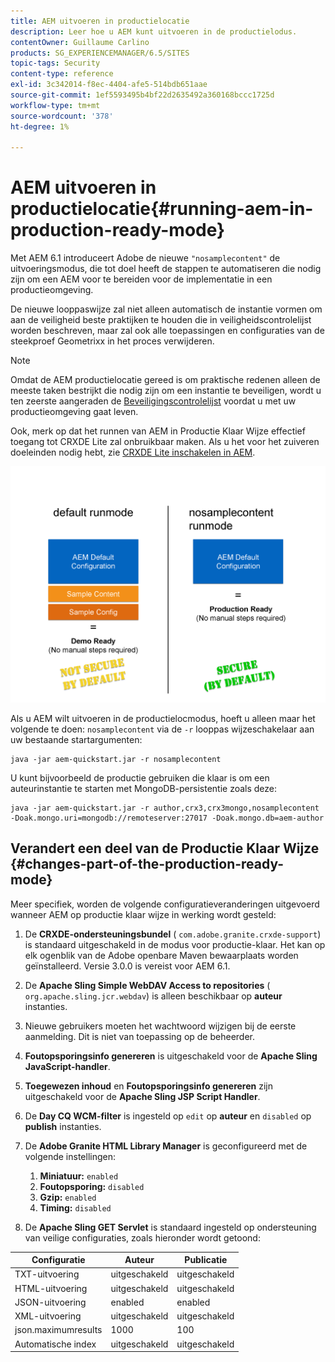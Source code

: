 ```yaml
---
title: AEM uitvoeren in productielocatie
description: Leer hoe u AEM kunt uitvoeren in de productielodus.
contentOwner: Guillaume Carlino
products: SG_EXPERIENCEMANAGER/6.5/SITES
topic-tags: Security
content-type: reference
exl-id: 3c342014-f8ec-4404-afe5-514bdb651aae
source-git-commit: 1ef5593495b4bf22d2635492a360168bccc1725d
workflow-type: tm+mt
source-wordcount: '378'
ht-degree: 1%

---
```


# AEM uitvoeren in productielocatie{#running-aem-in-production-ready-mode}

Met AEM 6.1 introduceert Adobe de nieuwe `"nosamplecontent"` de uitvoeringsmodus, die tot doel heeft de stappen te automatiseren die nodig zijn om een AEM voor te bereiden voor de implementatie in een productieomgeving.

De nieuwe looppaswijze zal niet alleen automatisch de instantie vormen om aan de veiligheid beste praktijken te houden die in veiligheidscontrolelijst worden beschreven, maar zal ook alle toepassingen en configuraties van de steekproef Geometrixx in het proces verwijderen.

>[!NOTE]
>
>Omdat de AEM productielocatie gereed is om praktische redenen alleen de meeste taken bestrijkt die nodig zijn om een instantie te beveiligen, wordt u ten zeerste aangeraden de [Beveiligingscontrolelijst](/help/sites-administering/security-checklist.md) voordat u met uw productieomgeving gaat leven.
>
>Ook, merk op dat het runnen van AEM in Productie Klaar Wijze effectief toegang tot CRXDE Lite zal onbruikbaar maken. Als u het voor het zuiveren doeleinden nodig hebt, zie [CRXDE Lite inschakelen in AEM](/help/sites-administering/enabling-crxde-lite.md).

![chlimage_1-83](assets/chlimage_1-83a.png)

Als u AEM wilt uitvoeren in de productielocmodus, hoeft u alleen maar het volgende te doen: `nosamplecontent` via de `-r` looppas wijzeschakelaar aan uw bestaande startargumenten:

```shell
java -jar aem-quickstart.jar -r nosamplecontent
```

U kunt bijvoorbeeld de productie gebruiken die klaar is om een auteurinstantie te starten met MongoDB-persistentie zoals deze:

```shell
java -jar aem-quickstart.jar -r author,crx3,crx3mongo,nosamplecontent -Doak.mongo.uri=mongodb://remoteserver:27017 -Doak.mongo.db=aem-author
```

## Verandert een deel van de Productie Klaar Wijze {#changes-part-of-the-production-ready-mode}

Meer specifiek, worden de volgende configuratieveranderingen uitgevoerd wanneer AEM op productie klaar wijze in werking wordt gesteld:

1. De **CRXDE-ondersteuningsbundel** ( `com.adobe.granite.crxde-support`) is standaard uitgeschakeld in de modus voor productie-klaar. Het kan op elk ogenblik van de Adobe openbare Maven bewaarplaats worden geïnstalleerd. Versie 3.0.0 is vereist voor AEM 6.1.

1. De **Apache Sling Simple WebDAV Access to repositories** ( `org.apache.sling.jcr.webdav`) is alleen beschikbaar op **auteur** instanties.

1. Nieuwe gebruikers moeten het wachtwoord wijzigen bij de eerste aanmelding. Dit is niet van toepassing op de beheerder.
1. **Foutopsporingsinfo genereren** is uitgeschakeld voor de **Apache Sling JavaScript-handler**.

1. **Toegewezen inhoud** en **Foutopsporingsinfo genereren** zijn uitgeschakeld voor de **Apache Sling JSP Script Handler**.

1. De **Day CQ WCM-filter** is ingesteld op `edit` op **auteur** en `disabled` op **publish** instanties.

1. De **Adobe Granite HTML Library Manager** is geconfigureerd met de volgende instellingen:

   1. **Miniatuur:** `enabled`
   1. **Foutopsporing:** `disabled`
   1. **Gzip:** `enabled`
   1. **Timing:** `disabled`

1. De **Apache Sling GET Servlet** is standaard ingesteld op ondersteuning van veilige configuraties, zoals hieronder wordt getoond:

| **Configuratie** | **Auteur** | **Publicatie** |
|---|---|---|
| TXT-uitvoering | uitgeschakeld | uitgeschakeld |
| HTML-uitvoering | uitgeschakeld | uitgeschakeld |
| JSON-uitvoering | enabled | enabled |
| XML-uitvoering | uitgeschakeld | uitgeschakeld |
| json.maximumresults | 1000 | 100 |
| Automatische index | uitgeschakeld | uitgeschakeld |
